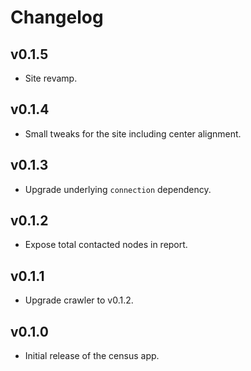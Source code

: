 # Changelog

## v0.1.5

* Site revamp.

## v0.1.4

* Small tweaks for the site including center alignment.

## v0.1.3

* Upgrade underlying `connection` dependency.

## v0.1.2

* Expose total contacted nodes in report.

## v0.1.1

* Upgrade crawler to v0.1.2.

## v0.1.0

* Initial release of the census app.
